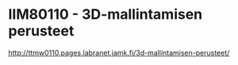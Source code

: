 # IIM80110 - 3D-mallintamisen perusteet

http://ttmw0110.pages.labranet.jamk.fi/3d-mallintamisen-perusteet/